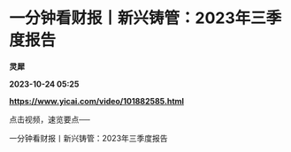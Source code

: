 # 一分钟看财报丨新兴铸管：2023年三季度报告
**灵犀**

**2023-10-24 05:25**

**https://www.yicai.com/video/101882585.html**

点击视频，速览要点──

一分钟看财报丨新兴铸管：2023年三季度报告